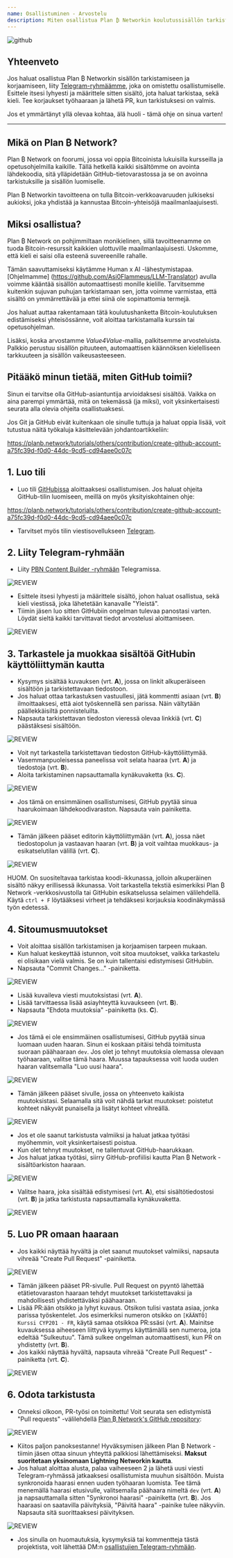 ```yaml
---
name: Osallistuminen - Arvostelu
description: Miten osallistua Plan ₿ Networkin koulutussisällön tarkistamiseen?
---
```

![github](assets/cover.webp)

## Yhteenveto

Jos haluat osallistua Plan ₿ Networkin sisällön tarkistamiseen ja korjaamiseen, liity [Telegram-ryhmäämme](https://t.me/PlanBNetwork_ContentBuilder), joka on omistettu osallistumiselle. Esittele itsesi lyhyesti ja määrittele sitten sisältö, jota haluat tarkistaa, sekä kieli. Tee korjaukset työhaaraan ja lähetä PR, kun tarkistuksesi on valmis.

Jos et ymmärtänyt yllä olevaa kohtaa, älä huoli - tämä ohje on sinua varten!

---
## Mikä on Plan ₿ Network?

Plan ₿ Network on foorumi, jossa voi oppia Bitcoinista lukuisilla kursseilla ja opetusohjelmilla kaikille. Tällä hetkellä kaikki sisältömme on avointa lähdekoodia, sitä ylläpidetään GitHub-tietovarastossa ja se on avoinna tarkistuksille ja sisällön luomiselle.

Plan ₿ Networkin tavoitteena on tulla Bitcoin-verkkoavaruuden julkiseksi aukioksi, joka yhdistää ja kannustaa Bitcoin-yhteisöjä maailmanlaajuisesti.

## Miksi osallistua?

Plan ₿ Network on pohjimmiltaan monikielinen, sillä tavoitteenamme on tuoda Bitcoin-resurssit kaikkien ulottuville maailmanlaajuisesti. Uskomme, että kieli ei saisi olla esteenä suvereenille rahalle.

Tämän saavuttamiseksi käytämme Human x AI -lähestymistapaa. [Ohjelmamme] (https://github.com/Asi0Flammeus/LLM-Translator) avulla voimme kääntää sisällön automaattisesti monille kielille. Tarvitsemme kuitenkin sujuvan puhujan tarkistamaan sen, jotta voimme varmistaa, että sisältö on ymmärrettävää ja ettei siinä ole sopimattomia termejä.

Jos haluat auttaa rakentamaan tätä koulutushanketta Bitcoin-koulutuksen edistämiseksi yhteisössänne, voit aloittaa tarkistamalla kurssin tai opetusohjelman.

Lisäksi, koska arvostamme *Value4Value*-mallia, palkitsemme arvosteluista. Palkkio perustuu sisällön pituuteen, automaattisen käännöksen kielelliseen tarkkuuteen ja sisällön vaikeusasteeseen.

## Pitääkö minun tietää, miten GitHub toimii?

Sinun ei tarvitse olla GitHub-asiantuntija arvioidaksesi sisältöä. Vaikka on aina parempi ymmärtää, mitä on tekemässä (ja miksi), voit yksinkertaisesti seurata alla olevia ohjeita osallistuaksesi.

Jos Git ja GitHub eivät kuitenkaan ole sinulle tuttuja ja haluat oppia lisää, voit tutustua näitä työkaluja käsittelevään johdantoartikkeliin:

https://planb.network/tutorials/others/contribution/create-github-account-a75fc39d-f0d0-44dc-9cd5-cd94aee0c07c

## 1. Luo tili


- Luo tili [GitHubissa](https://github.com/) aloittaaksesi osallistumisen. Jos haluat ohjeita GitHub-tilin luomiseen, meillä on myös yksityiskohtainen ohje:

https://planb.network/tutorials/others/contribution/create-github-account-a75fc39d-f0d0-44dc-9cd5-cd94aee0c07c

- Tarvitset myös tilin viestisovellukseen [Telegram](https://telegram.org/).

## 2. Liity Telegram-ryhmään


- Liity [PBN Content Builder -ryhmään](https://t.me/PlanBNetwork_ContentBuilder) Telegramissa.

![REVIEW](assets/fr/01.webp)


- Esittele itsesi lyhyesti ja määrittele sisältö, johon haluat osallistua, sekä kieli viestissä, joka lähetetään kanavalle "Yleistä".
- Tiimin jäsen luo sitten GitHubiin ongelman tulevaa panostasi varten. Löydät sieltä kaikki tarvittavat tiedot arvostelusi aloittamiseen.

![REVIEW](assets/fr/02.webp)

## 3. Tarkastele ja muokkaa sisältöä GitHubin käyttöliittymän kautta


- Kysymys sisältää kuvauksen (vrt. **A**), jossa on linkit alkuperäiseen sisältöön ja tarkistettavaan tiedostoon.
- Jos haluat ottaa tarkastuksen vastuullesi, jätä kommentti asiaan (vrt. **B**) ilmoittaaksesi, että aiot työskennellä sen parissa. Näin vältytään päällekkäisiltä ponnisteluilta.
- Napsauta tarkistettavan tiedoston vieressä olevaa linkkiä (vrt. **C**) päästäksesi sisältöön.

![REVIEW](assets/fr/03.webp)


- Voit nyt tarkastella tarkistettavan tiedoston GitHub-käyttöliittymää.
- Vasemmanpuoleisessa paneelissa voit selata haaraa (vrt. **A**) ja tiedostoja (vrt. **B**).
- Aloita tarkistaminen napsauttamalla kynäkuvaketta (ks. **C**).

![REVIEW](assets/fr/04.webp)


- Jos tämä on ensimmäinen osallistumisesi, GitHub pyytää sinua haarukoimaan lähdekoodivaraston. Napsauta vain painiketta.

![REVIEW](assets/fr/05.webp)


- Tämän jälkeen pääset editorin käyttöliittymään (vrt. **A**), jossa näet tiedostopolun ja vastaavan haaran (vrt. **B**) ja voit vaihtaa muokkaus- ja esikatselutilan välillä (vrt. **C**).

![REVIEW](assets/fr/06.webp)

HUOM. On suositeltavaa tarkistaa koodi-ikkunassa, jolloin alkuperäinen sisältö näkyy erillisessä ikkunassa. Voit tarkastella tekstiä esimerkiksi Plan ₿ Network -verkkosivustolla tai GitHubin esikatselussa selaimen välilehdellä. Käytä `ctrl + F` löytääksesi virheet ja tehdäksesi korjauksia koodinäkymässä työn edetessä.

## 4. Sitoumusmuutokset


- Voit aloittaa sisällön tarkistamisen ja korjaamisen tarpeen mukaan.
- Kun haluat keskeyttää istunnon, voit sitoa muutokset, vaikka tarkastelu ei olisikaan vielä valmis. Se on kuin tallentaisi edistymisesi GitHubiin.
- Napsauta "Commit Changes..." -painiketta.

![REVIEW](assets/fr/07.webp)


- Lisää kuvaileva viesti muutoksistasi (vrt. **A**).
- Lisää tarvittaessa lisää asiayhteyttä kuvaukseen (vrt. **B**).
- Napsauta "Ehdota muutoksia" -painiketta (ks. **C**).

![REVIEW](assets/fr/08.webp)


- Jos tämä ei ole ensimmäinen osallistumisesi, GitHub pyytää sinua luomaan uuden haaran. Sinun ei koskaan pitäisi tehdä toimitusta suoraan päähaaraan `dev`. Jos olet jo tehnyt muutoksia olemassa olevaan työhaaraan, valitse tämä haara. Muussa tapauksessa voit luoda uuden haaran valitsemalla "Luo uusi haara".

![REVIEW](assets/fr/13.webp)


- Tämän jälkeen pääset sivulle, jossa on yhteenveto kaikista muutoksistasi. Selaamalla sitä voit nähdä tarkat muutokset: poistetut kohteet näkyvät punaisella ja lisätyt kohteet vihreällä.

![REVIEW](assets/fr/09.webp)


- Jos et ole saanut tarkistusta valmiiksi ja haluat jatkaa työtäsi myöhemmin, voit yksinkertaisesti poistua.
- Kun olet tehnyt muutokset, ne tallentuvat GitHub-haarukkaan.
- Jos haluat jatkaa työtäsi, siirry GitHub-profiilisi kautta Plan ₿ Network -sisältöarkiston haaraan.

![REVIEW](assets/fr/14.webp)


- Valitse haara, joka sisältää edistymisesi (vrt. **A**), etsi sisältötiedostosi (vrt. **B**) ja jatka tarkistusta napsauttamalla kynäkuvaketta.

![REVIEW](assets/fr/15.webp)

## 5. Luo PR omaan haaraan


- Jos kaikki näyttää hyvältä ja olet saanut muutokset valmiiksi, napsauta vihreää "Create Pull Request" -painiketta.

![REVIEW](assets/fr/10.webp)


- Tämän jälkeen pääset PR-sivulle. Pull Request on pyyntö lähettää etätietovaraston haaraan tehdyt muutokset tarkistettavaksi ja mahdollisesti yhdistettäväksi päähaaraan.
- Lisää PR:ään otsikko ja lyhyt kuvaus. Otsikon tulisi vastata asiaa, jonka parissa työskentelet. Jos esimerkiksi numeron otsikko on `[KÄÄNTÖ] Kurssi CYP201 - FR`, käytä samaa otsikkoa PR:ssäsi (vrt. **A**). Mainitse kuvauksessa aiheeseen liittyvä kysymys käyttämällä sen numeroa, jota edeltää "Sulkeutuu". Tämä sulkee ongelman automaattisesti, kun PR on yhdistetty (vrt. **B**).
- Jos kaikki näyttää hyvältä, napsauta vihreää "Create Pull Request" -painiketta (vrt. **C**).

![REVIEW](assets/fr/11.webp)

## 6. Odota tarkistusta


- Onneksi olkoon, PR-työsi on toimitettu! Voit seurata sen edistymistä "Pull requests" -välilehdellä [Plan ₿ Network's GitHub repository](https://github.com/PlanB-Network/bitcoin-educational-content/pulls):

![REVIEW](assets/fr/12.webp)


- Kiitos paljon panoksestanne! Hyväksymisen jälkeen Plan ₿ Network -tiimin jäsen ottaa sinuun yhteyttä palkkiosi lähettämiseksi. **Maksut suoritetaan yksinomaan Lightning Networkin kautta**.
- Jos haluat aloittaa alusta, palaa vaiheeseen 2 ja lähetä uusi viesti Telegram-ryhmässä jatkaaksesi osallistumista muuhun sisältöön. Muista synkronoida haarasi ennen uuden työhaaran luomista. Tee tämä menemällä haarasi etusivulle, valitsemalla päähaara nimeltä `dev` (vrt. **A**) ja napsauttamalla sitten "Synkronoi haarasi" -painiketta (vrt. **B**). Jos haaraasi on saatavilla päivityksiä, "Päivitä haara" -painike tulee näkyviin. Napsauta sitä suorittaaksesi päivityksen.

![REVIEW](assets/fr/16.webp)


- Jos sinulla on huomautuksia, kysymyksiä tai kommentteja tästä projektista, voit lähettää DM:n [osallistujien Telegram-ryhmään](https://t.me/PlanBNetwork_ContentBuilder).
